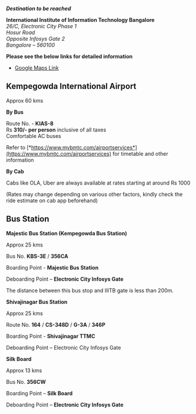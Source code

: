 
***Destination to be reached***

**International Institute of Information Technology Bangalore**  
*26/C, Electronic City Phase 1*  
*Hosur Road*  
*Opposite Infosys Gate 2*  
*Bangalore – 560100*  


**Please see the below links for detailed information**

- <a href="https://www.google.co.in/maps/place/International+Institute+of+Information+Technology+Bangalore+(IIITB)/@12.8447564,77.661043,17z/data=!3m1!4b1!4m12!1m6!3m5!1s0x3bae135aeb7f340f:0x3ad86af40d2ac611!2sInternational+Institute+of+Information+Technology+Bangalore+(IIITB)!8m2!3d12.8447512!4d77.6632317!3m4!1s0x3bae135aeb7f340f:0x3ad86af40d2ac611!8m2!3d12.8447512!4d77.6632317" target="_blank"> Google Maps Link </a>

## Kempegowda International Airport

Approx 60 kms

**By Bus**

Route No. - **KIAS-8**  
Rs **310/- per person** inclusive of all taxes  
Comfortable AC buses

Refer to
[*https://www.mybmtc.com/airportservices*](https://www.mybmtc.com/airportservices)
for timetable and other information

**By Cab**

Cabs like OLA, Uber are always available at rates starting at around Rs
1000

(Rates may change depending on various other factors, kindly check the
ride estimate on cab app beforehand)

## Bus Station

**Majestic Bus Station (Kempegowda Bus Station)**

Approx 25 kms  

Bus No. **KBS-3E** / **356CA**

Boarding Point - **Majestic Bus Station**

Deboarding Point – **Electronic City Infosys Gate**

The distance between this bus stop and IIITB gate is less than 200m.

**Shivajinagar Bus Station**

Approx 25 kms

Route No. **164** / **CS-348D** / **G-3A** / **346P**

Boarding Point - **Shivajinagar TTMC**

Deboarding Point – Electronic City Infosys Gate

**Silk Board**

Approx 13 kms  

Bus No. **356CW**

Boarding Point – **Silk Board**

Deboarding Point – **Electronic City Infosys Gate**

